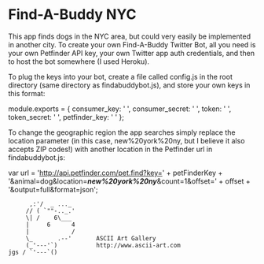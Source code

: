 Find-A-Buddy NYC
==========



This app finds dogs in the NYC area, but could very easily be implemented in another city. To create your own Find-A-Buddy Twitter Bot, all you need is your own Petfinder API key, your own Twitter app auth credentials, and then to host the bot somewhere (I used Heroku).

To plug the keys into your bot, create a file called config.js in the root directory (same directory as findabuddybot.js), and store your own keys in this format:

module.exports = {
     consumer_key: ' ',
  consumer_secret: ' ',
            token: ' ',
     token_secret: ' ',
    petfinder_key: ' '
};

To change the geographic region the app searches simply replace the location parameter (in this case, new%20york%20ny, but I believe it also accepts ZIP codes!) with another location in the Petfinder url in findabuddybot.js:

var url = 'http://api.petfinder.com/pet.find?key=' + petFinderKey + '&animal=dog&location=***new%20york%20ny***&count=1&offset=' + offset + '&output=full&format=json';

    
          ,:'/  _ ..._
         // ( `""-.._.'
         \| /    6\___  
         |     6      4      
         |            /
         \_       .--'       ASCII Art Gallery
         (_'---'`)           http://www.ascii-art.com
    jgs / `'---`()
